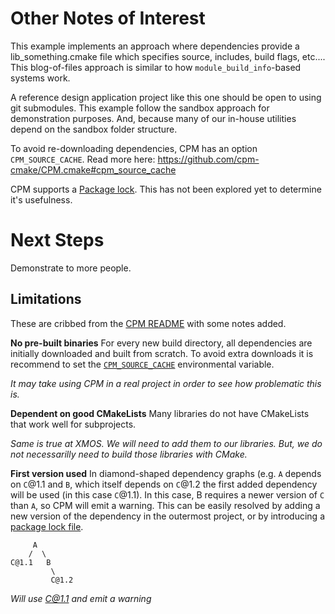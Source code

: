 # Other Notes of Interest

This example implements an approach where dependencies provide a lib_something.cmake file which specifies source, includes, build flags, etc....  This blog-of-files approach is similar to how `module_build_info`-based systems work.

A reference design application project like this one should be open to using git submodules.  This example follow the sandbox approach for demonstration purposes.  And, because many of our in-house utilities depend on the sandbox folder structure.

To avoid re-downloading dependencies, CPM has an option `CPM_SOURCE_CACHE`.  Read more here: https://github.com/cpm-cmake/CPM.cmake#cpm_source_cache

CPM supports a [Package lock](https://github.com/cpm-cmake/CPM.cmake/wiki/Package-lock).  This has not been explored yet to determine it's usefulness.

# Next Steps

Demonstrate to more people.

## Limitations

These are cribbed from the [CPM README](https://github.com/cpm-cmake/CPM.cmake/blob/master/README.md) with some notes added.

**No pre-built binaries** For every new build directory, all dependencies are initially downloaded and built from scratch. To avoid extra downloads it is recommend to set the [`CPM_SOURCE_CACHE`](https://github.com/cpm-cmake/CPM.cmake#cpm_source_cache) environmental variable.

*It may take using CPM in a real project in order to see how problematic this is.*


**Dependent on good CMakeLists** Many libraries do not have CMakeLists that work well for subprojects.

*Same is true at XMOS. We will need to add them to our libraries.  But, we do not necessarilly need to build those libraries with CMake.*


**First version used** In diamond-shaped dependency graphs (e.g. `A` depends on `C`@1.1 and `B`, which itself depends on `C`@1.2 the first added dependency will be used (in this case `C`@1.1). In this case, B requires a newer version of `C` than `A`, so CPM will emit a warning. This can be easily resolved by adding a new version of the dependency in the outermost project, or by introducing a [package lock file](https://github.com/cpm-cmake/CPM.cmake/wiki/Package-lock).

         A
        /  \
    C@1.1   B
             \
             C@1.2

*Will use C@1.1 and emit a warning*